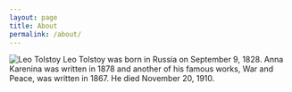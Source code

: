 ```yaml
---
layout: page
title: About 
permalink: /about/
---
```


![Leo Tolstoy]({{site.baseurl}}/Assets/Leo.jpg)
Leo Tolstoy was born in Russia on September 9, 1828. Anna Karenina was written in 1878 and another of his famous works, War and Peace, was written in 1867. He died November 20, 1910. 

